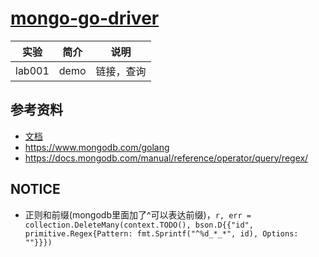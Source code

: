 # [mongo-go-driver](https://github.com/mongodb/mongo-go-driver)

|实验|简介|说明|
|---|---|---|
|lab001|demo|链接，查询 |

## 参考资料
 - [文档](https://pkg.go.dev/go.mongodb.org/mongo-driver/mongo#section-documentation)
 - https://www.mongodb.com/golang
 - https://docs.mongodb.com/manual/reference/operator/query/regex/

## NOTICE
 - 正则和前缀(mongodb里面加了^可以表达前缀)，`r, err = collection.DeleteMany(context.TODO(), bson.D{{"id", primitive.Regex{Pattern: fmt.Sprintf("^%d_*_*", id), Options: ""}}})`